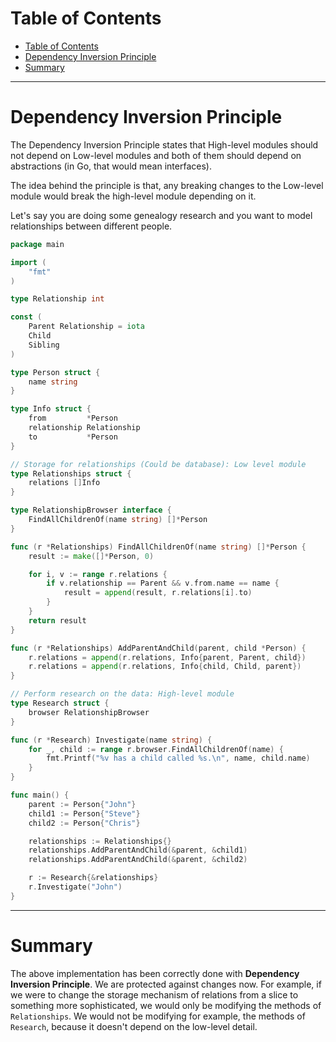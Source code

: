 # Table of Contents

- [Table of Contents](#table-of-contents)
- [Dependency Inversion Principle](#dependency-inversion-principle)
- [Summary](#summary)

---

# Dependency Inversion Principle

The Dependency Inversion Principle states that High-level modules should not depend on Low-level modules and both of them should depend on abstractions (in Go, that would mean interfaces).

The idea behind the principle is that, any breaking changes to the Low-level module would break the high-level module depending on it.

Let's say you are doing some genealogy research and you want to model relationships between different people.

```go
package main

import (
	"fmt"
)

type Relationship int

const (
	Parent Relationship = iota
	Child
	Sibling
)

type Person struct {
	name string
}

type Info struct {
	from         *Person
	relationship Relationship
	to           *Person
}

// Storage for relationships (Could be database): Low level module
type Relationships struct {
	relations []Info
}

type RelationshipBrowser interface {
	FindAllChildrenOf(name string) []*Person
}

func (r *Relationships) FindAllChildrenOf(name string) []*Person {
	result := make([]*Person, 0)

	for i, v := range r.relations {
		if v.relationship == Parent && v.from.name == name {
			result = append(result, r.relations[i].to)
		}
	}
	return result
}

func (r *Relationships) AddParentAndChild(parent, child *Person) {
	r.relations = append(r.relations, Info{parent, Parent, child})
	r.relations = append(r.relations, Info{child, Child, parent})
}

// Perform research on the data: High-level module
type Research struct {
	browser RelationshipBrowser
}

func (r *Research) Investigate(name string) {
	for _, child := range r.browser.FindAllChildrenOf(name) {
		fmt.Printf("%v has a child called %s.\n", name, child.name)
	}
}

func main() {
	parent := Person{"John"}
	child1 := Person{"Steve"}
	child2 := Person{"Chris"}

	relationships := Relationships{}
	relationships.AddParentAndChild(&parent, &child1)
	relationships.AddParentAndChild(&parent, &child2)

	r := Research{&relationships}
	r.Investigate("John")
}
```

---

# Summary

The above implementation has been correctly done with **Dependency Inversion Principle**. We are protected against changes now. For example, if we were to change the storage mechanism of relations from a slice to something more sophisticated, we would only be modifying the methods of `Relationships`. We would not be modifying for example, the methods of `Research`, because it doesn't depend on the low-level detail.
